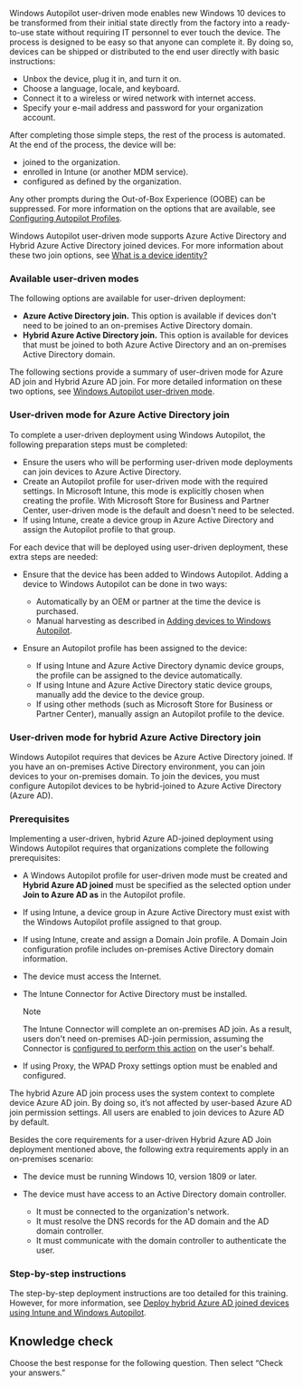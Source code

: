 Windows Autopilot user-driven mode enables new Windows 10 devices to be transformed from their initial state directly from the factory into a ready-to-use state without requiring IT personnel to ever touch the device. The process is designed to be easy so that anyone can complete it. By doing so, devices can be shipped or distributed to the end user directly with basic instructions:

 -  Unbox the device, plug it in, and turn it on.
 -  Choose a language, locale, and keyboard.
 -  Connect it to a wireless or wired network with internet access.
 -  Specify your e-mail address and password for your organization account.

After completing those simple steps, the rest of the process is automated. At the end of the process, the device will be:

 -  joined to the organization.
 -  enrolled in Intune (or another MDM service).
 -  configured as defined by the organization.

Any other prompts during the Out-of-Box Experience (OOBE) can be suppressed. For more information on the options that are available, see [Configuring Autopilot Profiles](/windows/deployment/windows-autopilot/profiles).

Windows Autopilot user-driven mode supports Azure Active Directory and Hybrid Azure Active Directory joined devices. For more information about these two join options, see [What is a device identity?](/azure/active-directory/devices/overview)

### Available user-driven modes

The following options are available for user-driven deployment:

 -  **Azure Active Directory join.** This option is available if devices don't need to be joined to an on-premises Active Directory domain.
 -  **Hybrid Azure Active Directory join.** This option is available for devices that must be joined to both Azure Active Directory and an on-premises Active Directory domain.

The following sections provide a summary of  user-driven mode for Azure AD join and Hybrid Azure AD join. For more detailed information on these two options, see [Windows Autopilot user-driven mode](/windows/deployment/windows-autopilot/user-driven).

### User-driven mode for Azure Active Directory join

To complete a user-driven deployment using Windows Autopilot, the following preparation steps must be completed:

 -  Ensure the users who will be performing user-driven mode deployments can join devices to Azure Active Directory.
 -  Create an Autopilot profile for user-driven mode with the required settings. In Microsoft Intune, this mode is explicitly chosen when creating the profile. With Microsoft Store for Business and Partner Center, user-driven mode is the default and doesn't need to be selected.
 -  If using Intune, create a device group in Azure Active Directory and assign the Autopilot profile to that group.

For each device that will be deployed using user-driven deployment, these extra steps are needed:

 -  Ensure that the device has been added to Windows Autopilot. Adding a device to Windows Autopilot can be done in two ways:
    
     -  Automatically by an OEM or partner at the time the device is purchased.
     -  Manual harvesting as described in [Adding devices to Windows Autopilot](/mem/autopilot/add-devices).
 -  Ensure an Autopilot profile has been assigned to the device:
    
     -  If using Intune and Azure Active Directory dynamic device groups, the profile can be assigned to the device automatically.
     -  If using Intune and Azure Active Directory static device groups, manually add the device to the device group.
     -  If using other methods (such as Microsoft Store for Business or Partner Center), manually assign an Autopilot profile to the device.

### User-driven mode for hybrid Azure Active Directory join

Windows Autopilot requires that devices be Azure Active Directory joined. If you have an on-premises Active Directory environment, you can join devices to your on-premises domain. To join the devices, you must configure Autopilot devices to be hybrid-joined to Azure Active Directory (Azure AD).

### Prerequisites

Implementing a user-driven, hybrid Azure AD-joined deployment using Windows Autopilot requires that organizations complete the following prerequisites:

 -  A Windows Autopilot profile for user-driven mode must be created and **Hybrid Azure AD joined** must be specified as the selected option under **Join to Azure AD as** in the Autopilot profile.
 -  If using Intune, a device group in Azure Active Directory must exist with the Windows Autopilot profile assigned to that group.
 -  If using Intune, create and assign a Domain Join profile. A Domain Join configuration profile includes on-premises Active Directory domain information.
 -  The device must access the Internet.
 -  The Intune Connector for Active Directory must be installed.

    > [!NOTE]
    > The Intune Connector will complete an on-premises AD join. As a result, users don't need on-premises AD-join permission, assuming the Connector is [configured to perform this action](/intune/windows-autopilot-hybrid#increase-the-computer-account-limit-in-the-organizational-unit?azure-portal=true) on the user's behalf.

 -  If using Proxy, the WPAD Proxy settings option must be enabled and configured.

The hybrid Azure AD join process uses the system context to complete device Azure AD join. By doing so, it’s not affected by user-based Azure AD join permission settings. All users are enabled to join devices to Azure AD by default.

Besides the core requirements for a user-driven Hybrid Azure AD Join deployment mentioned above, the following extra requirements apply in an on-premises scenario:

 -  The device must be running Windows 10, version 1809 or later.
 -  The device must have access to an Active Directory domain controller.
    
     -  It must be connected to the organization's network.
     -  It must resolve the DNS records for the AD domain and the AD domain controller.
     -  It must communicate with the domain controller to authenticate the user.

### Step-by-step instructions

The step-by-step deployment instructions are too detailed for this training. However, for more information, see [Deploy hybrid Azure AD joined devices using Intune and Windows Autopilot](/intune/windows-autopilot-hybrid?azure-portal=true).

## Knowledge check

Choose the best response for the following question. Then select “Check your answers.”